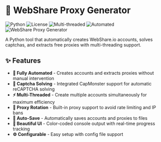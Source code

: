 # 🚀 WebShare Proxy Generator

![Python](https://img.shields.io/badge/Python-3.8+-blue.svg)
![License](https://img.shields.io/badge/License-MIT-green.svg)
![Multi-threaded](https://img.shields.io/badge/Multi--Threaded-Yes-success.svg)
![Automated](https://img.shields.io/badge/Automated-Yes-important.svg)
![WebShare Proxy Generator ](https://cdn.discordapp.com/attachments/1413501158625906811/1418181178279858268/test.png?ex=68cd2fa5&is=68cbde25&hm=e7c238906b40a694c53b298540d528ea554fecbb45f082ddd334aef31462f2c8&)

A  Python tool that automatically creates WebShare.io accounts, solves captchas, and extracts free proxies with multi-threading support.

## ✨ Features

- **🤖 Fully Automated** - Creates accounts and extracts proxies without manual intervention
- **🎯 Captcha Solving** - Integrated CapMonster support for automatic reCAPTCHA solving
- **⚡ Multi-Threaded** - Create multiple accounts simultaneously for maximum efficiency
- **🔄 Proxy Rotation** - Built-in proxy support to avoid rate limiting and IP bans
- **💾 Auto-Save** - Automatically saves accounts and proxies to files
- **🎨 Beautiful UI** - Color-coded console output with real-time progress tracking
- **⚙️ Configurable** - Easy setup with config file support
